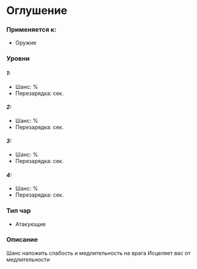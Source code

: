 # Оглушение

### Применяется к:

* Оружие

### Уровни

#### _1:_&#x20;

* Шанс: %
* Перезарядка:  сек.

#### _2:_

* Шанс: %
* Перезарядка:  сек.&#x20;

#### _3:_&#x20;

* Шанс: %
* Перезарядка:  сек.

#### _4:_

* Шанс: %
* Перезарядка:  сек.&#x20;

### Тип чар

* Атакующие

### Описание&#x20;

Шанс наложить слабость и медлительность на врага Исцеляет вас от медлительности
